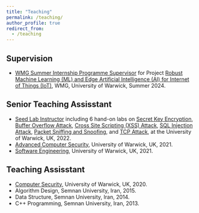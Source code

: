 ```yaml
---
title: "Teaching"
permalink: /teaching/
author_profile: true
redirect_from:
  - /teaching
---
```



**Supervision**
---
- [WMG Summer Internship Programme Supervisor](https://warwick.ac.uk/fac/sci/wmg/study/internships/wmg_research_internships/summer_internships_student_info/) for Project [Robust Machine Learning (ML) and Edge Artificial Intelligence (AI) for Internet of Things (IoT)](https://warwick.ac.uk/fac/sci/wmg/study/internships/wmg_research_internships/summer_internships_student_info/projects_2024/submissionform?pageid=96), WMG, University of Warwick, Summer 2024.


**Senior Teaching Assisstant**
---
- [Seed Lab Instructor](https://seedsecuritylabs.org/Labs_20.04/) including 6 hand-on labs on [Secret Key Encryption](https://seedsecuritylabs.org/Labs_20.04/Crypto/Crypto_Encryption/), [Buffer Overflow Attack](https://seedsecuritylabs.org/Labs_20.04/Software/Buffer_Overflow_Server/), [Cross Site Scripting (XSS) Attack](https://seedsecuritylabs.org/Labs_20.04/Web/Web_XSS_Elgg/), [SQL Injection Attack](https://seedsecuritylabs.org/Labs_20.04/Web/Web_SQL_Injection/), [Packet Sniffing and Snoofing](https://seedsecuritylabs.org/Labs_20.04/Networking/Sniffing_Spoofing/), and [TCP Attack](https://seedsecuritylabs.org/Labs_20.04/Networking/TCP_Attacks/), at the University of Warwick, UK, 2022.
- [Advanced Computer Security](https://warwick.ac.uk/fac/sci/dcs/teaching/syllabi/cs915/), University of Warwick, UK, 2021.
- [Software Engineering](https://warwick.ac.uk/fac/sci/dcs/teaching/material/cs261/), University of Warwick, UK, 2021.

**Teaching Assisstant**
---
- [Computer Security](https://warwick.ac.uk/fac/sci/dcs/teaching/material/cs140/), University of Warwick, UK, 2020.
- Algorithm Design, Semnan University, Iran, 2015. 
- Data Structure, Semnan University, Iran, 2014. 
- C++ Programming, Semnan University, Iran, 2013. 
